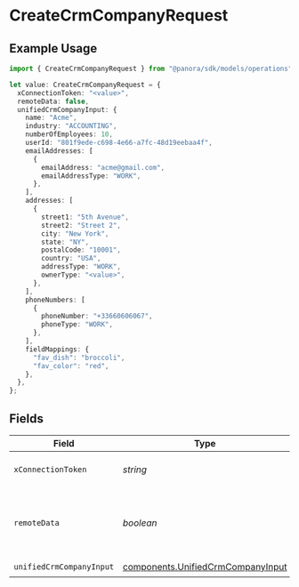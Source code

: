 # CreateCrmCompanyRequest

## Example Usage

```typescript
import { CreateCrmCompanyRequest } from "@panora/sdk/models/operations";

let value: CreateCrmCompanyRequest = {
  xConnectionToken: "<value>",
  remoteData: false,
  unifiedCrmCompanyInput: {
    name: "Acme",
    industry: "ACCOUNTING",
    numberOfEmployees: 10,
    userId: "801f9ede-c698-4e66-a7fc-48d19eebaa4f",
    emailAddresses: [
      {
        emailAddress: "acme@gmail.com",
        emailAddressType: "WORK",
      },
    ],
    addresses: [
      {
        street1: "5th Avenue",
        street2: "Street 2",
        city: "New York",
        state: "NY",
        postalCode: "10001",
        country: "USA",
        addressType: "WORK",
        ownerType: "<value>",
      },
    ],
    phoneNumbers: [
      {
        phoneNumber: "+33660606067",
        phoneType: "WORK",
      },
    ],
    fieldMappings: {
      "fav_dish": "broccoli",
      "fav_color": "red",
    },
  },
};
```

## Fields

| Field                                                                                  | Type                                                                                   | Required                                                                               | Description                                                                            | Example                                                                                |
| -------------------------------------------------------------------------------------- | -------------------------------------------------------------------------------------- | -------------------------------------------------------------------------------------- | -------------------------------------------------------------------------------------- | -------------------------------------------------------------------------------------- |
| `xConnectionToken`                                                                     | *string*                                                                               | :heavy_check_mark:                                                                     | The connection token                                                                   |                                                                                        |
| `remoteData`                                                                           | *boolean*                                                                              | :heavy_minus_sign:                                                                     | Set to true to include data from the original CRM software.                            | false                                                                                  |
| `unifiedCrmCompanyInput`                                                               | [components.UnifiedCrmCompanyInput](../../models/components/unifiedcrmcompanyinput.md) | :heavy_check_mark:                                                                     | N/A                                                                                    |                                                                                        |